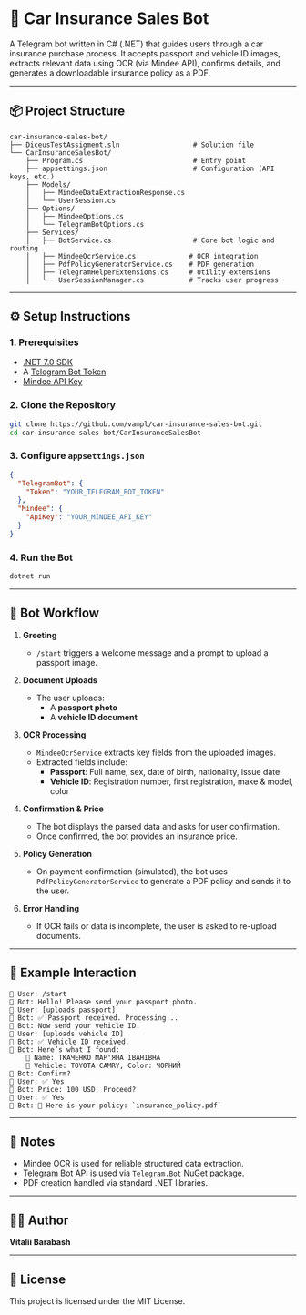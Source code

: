 ﻿
# 🚗 Car Insurance Sales Bot

A Telegram bot written in C# (.NET) that guides users through a car insurance purchase process. It accepts passport and vehicle ID images, extracts relevant data using OCR (via Mindee API), confirms details, and generates a downloadable insurance policy as a PDF.

---

## 📦 Project Structure

```
car-insurance-sales-bot/
├── DiceusTestAssigment.sln                  # Solution file
└── CarInsuranceSalesBot/
    ├── Program.cs                           # Entry point
    ├── appsettings.json                     # Configuration (API keys, etc.)
    ├── Models/
    │   ├── MindeeDataExtractionResponse.cs
    │   └── UserSession.cs
    ├── Options/
    │   ├── MindeeOptions.cs
    │   └── TelegramBotOptions.cs
    ├── Services/
    │   ├── BotService.cs                    # Core bot logic and routing
    │   ├── MindeeOcrService.cs             # OCR integration
    │   ├── PdfPolicyGeneratorService.cs    # PDF generation
    │   ├── TelegramHelperExtensions.cs     # Utility extensions
    │   └── UserSessionManager.cs           # Tracks user progress
```

---

## ⚙️ Setup Instructions

### 1. Prerequisites

- [.NET 7.0 SDK](https://dotnet.microsoft.com/en-us/download/dotnet/7.0)
- A [Telegram Bot Token](https://t.me/BotFather)
- [Mindee API Key](https://www.mindee.com/)

### 2. Clone the Repository

```bash
git clone https://github.com/vampl/car-insurance-sales-bot.git
cd car-insurance-sales-bot/CarInsuranceSalesBot
```

### 3. Configure `appsettings.json`

```json
{
  "TelegramBot": {
    "Token": "YOUR_TELEGRAM_BOT_TOKEN"
  },
  "Mindee": {
    "ApiKey": "YOUR_MINDEE_API_KEY"
  }
}
```

### 4. Run the Bot

```bash
dotnet run
```

---

## 🧠 Bot Workflow

1. **Greeting**
    - `/start` triggers a welcome message and a prompt to upload a passport image.

2. **Document Uploads**
    - The user uploads:
        - A **passport photo**
        - A **vehicle ID document**

3. **OCR Processing**
    - `MindeeOcrService` extracts key fields from the uploaded images.
    - Extracted fields include:
        - **Passport**: Full name, sex, date of birth, nationality, issue date
        - **Vehicle ID**: Registration number, first registration, make & model, color

4. **Confirmation & Price**
    - The bot displays the parsed data and asks for user confirmation.
    - Once confirmed, the bot provides an insurance price.

5. **Policy Generation**
    - On payment confirmation (simulated), the bot uses `PdfPolicyGeneratorService` to generate a PDF policy and sends it to the user.

6. **Error Handling**
    - If OCR fails or data is incomplete, the user is asked to re-upload documents.

---

## 💬 Example Interaction

```plaintext
👤 User: /start
🤖 Bot: Hello! Please send your passport photo.
👤 User: [uploads passport]
🤖 Bot: ✅ Passport received. Processing...
🤖 Bot: Now send your vehicle ID.
👤 User: [uploads vehicle ID]
🤖 Bot: ✅ Vehicle ID received.
🤖 Bot: Here’s what I found:
    👤 Name: ТКАЧЕНКО МАР'ЯНА ІВАНІВНА
    🚗 Vehicle: TOYOTA CAMRY, Color: ЧОРНИЙ
🤖 Bot: Confirm?
👤 User: ✅ Yes
🤖 Bot: Price: 100 USD. Proceed?
👤 User: ✅ Yes
🤖 Bot: 🎉 Here is your policy: `insurance_policy.pdf`
```

---

## 📌 Notes

- Mindee OCR is used for reliable structured data extraction.
- Telegram Bot API is used via `Telegram.Bot` NuGet package.
- PDF creation handled via standard .NET libraries.

---

## 🧑‍💻 Author

**Vitalii Barabash**

---

## 📄 License

This project is licensed under the MIT License.
